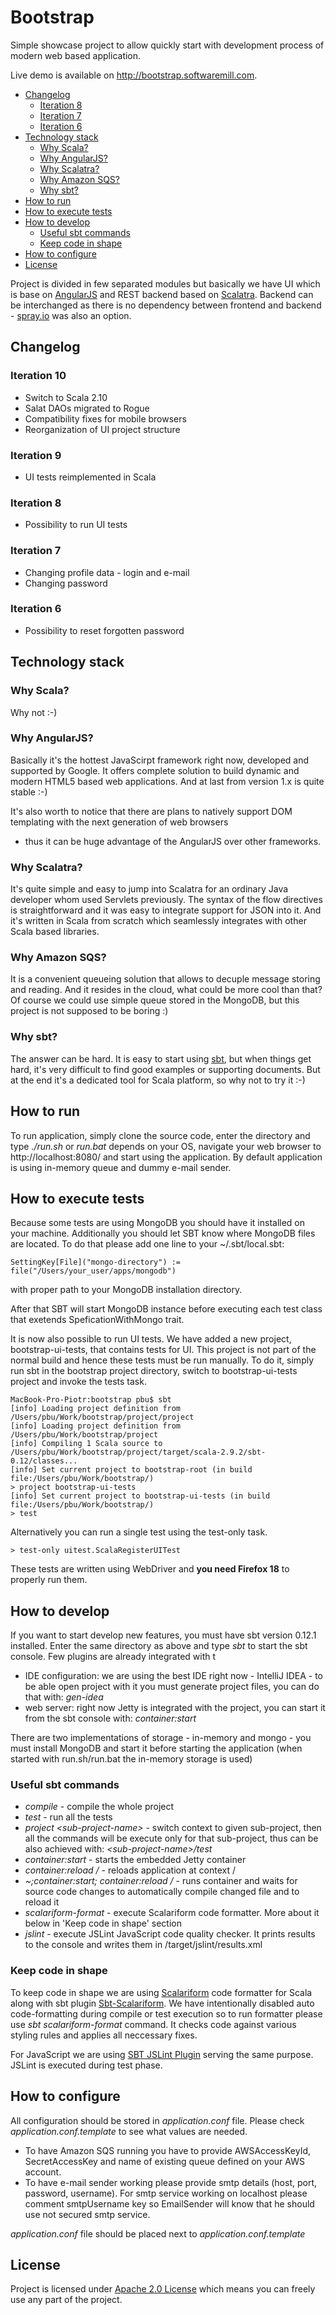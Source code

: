 # Bootstrap

Simple showcase project to allow quickly start with development process of modern web based application.

Live demo is available on http://bootstrap.softwaremill.com.

* [Changelog](#changelog)
    * [Iteration 8](#iteration-8)
    * [Iteration 7](#iteration-7)
    * [Iteration 6](#iteration-6)
* [Technology stack](#technology-stack)
    * [Why Scala?](#why-scala)
    * [Why AngularJS?](#why-angularjs)
    * [Why Scalatra?](#why-scalatra)
    * [Why Amazon SQS?](#why-amazon-sqs)
    * [Why sbt?](#why-sbt)
* [How to run](#how-to-run)
* [How to execute tests](#how-to-execute-tests)
* [How to develop](#how-to-develop)
    * [Useful sbt commands](#useful-sbt-commands)
    * [Keep code in shape](#keep-code-in-shape)
* [How to configure](#how-to-configure)   
* [License](#license)

Project is divided in few separated modules but basically we have UI which is base on [AngularJS](http://angularjs.org/)
and REST backend based on [Scalatra](http://www.scalatra.org/).
Backend can be interchanged as there is no dependency between frontend and backend - [spray.io](http://spray.io/) was also an option.

## Changelog

### Iteration 10
* Switch to Scala 2.10
* Salat DAOs migrated to Rogue
* Compatibility fixes for mobile browsers
* Reorganization of UI project structure

### Iteration 9
* UI tests reimplemented in Scala

### Iteration 8
* Possibility to run UI tests

### Iteration 7
* Changing profile data - login and e-mail
* Changing password

### Iteration 6
* Possibility to reset forgotten password

## Technology stack

### Why Scala?

Why not :-)

### Why AngularJS?

Basically it's the hottest JavaScirpt framework right now, developed and supported by Google.
It offers complete solution to build dynamic and modern HTML5 based web applications.
And at last from version 1.x is quite stable :-)

It's also worth to notice that there are plans to natively support DOM templating with the next generation of web browsers
- thus it can be huge advantage of the AngularJS over other frameworks.

### Why Scalatra?

It's quite simple and easy to jump into Scalatra for an ordinary Java developer whom used Servlets previously.
The syntax of the flow directives is straightforward and it was easy to integrate support for JSON into it.
And it's written in Scala from scratch which seamlessly integrates with other Scala based libraries.

### Why Amazon SQS?

It is a convenient queueing solution that allows to decuple message storing and reading. And it resides in the cloud, 
what could be more cool than that? Of course we could use simple queue stored in the MongoDB, but this project is
not supposed to be boring :)

### Why sbt?

The answer can be hard. It is easy to start using [sbt](http://www.scala-sbt.org/), but when things get hard, it's very difficult to find good examples
or supporting documents. But at the end it's a dedicated tool for Scala platform, so why not to try it :-)

## How to run

To run application, simply clone the source code, enter the directory and type _./run.sh_ or _run.bat_ depends on your OS,
navigate your web browser to http://localhost:8080/ and start using the application. By default application is using in-memory
queue and dummy e-mail sender.

## How to execute tests

Because some tests are using MongoDB you should have it installed on your machine. Additionally you should
let SBT know where MongoDB files are located. To do that please add one line to your ~/.sbt/local.sbt:

    SettingKey[File]("mongo-directory") := file("/Users/your_user/apps/mongodb")

with proper path to your MongoDB installation directory.

After that SBT will start MongoDB instance before executing each test class that exetends SpeficationWithMongo trait.

It is now also possible to run UI tests. We have added a new project, bootstrap-ui-tests, that contains tests for UI.
This project is not part of the normal build and hence these tests must be run manually. To do it, simply run sbt in the bootstrap
project directory, switch to bootstrap-ui-tests project and invoke the tests task.

    MacBook-Pro-Piotr:bootstrap pbu$ sbt
    [info] Loading project definition from /Users/pbu/Work/bootstrap/project/project
    [info] Loading project definition from /Users/pbu/Work/bootstrap/project
    [info] Compiling 1 Scala source to /Users/pbu/Work/bootstrap/project/target/scala-2.9.2/sbt-0.12/classes...
    [info] Set current project to bootstrap-root (in build file:/Users/pbu/Work/bootstrap/)
    > project bootstrap-ui-tests
    [info] Set current project to bootstrap-ui-tests (in build file:/Users/pbu/Work/bootstrap/)
    > test

Alternatively you can run a single test using the test-only task.

    > test-only uitest.ScalaRegisterUITest

These tests are written using WebDriver and __you need Firefox 18__ to properly run them.

## How to develop

If you want to start develop new features, you must have sbt version 0.12.1 installed. Enter the same directory as above and type _sbt_
to start the sbt console. Few plugins are already integrated with t

* IDE configuration: we are using the best IDE right now - IntelliJ IDEA - to be able open project with it you must generate project files, you can do that with: _gen-idea_
* web server: right now Jetty is integrated with the project, you can start it from the sbt console with: _container:start_

There are two implementations of storage - in-memory and mongo - you must install MongoDB and start it before starting the application (when started with run.sh/run.bat the in-memory storage is used)

### Useful sbt commands

* _compile_ - compile the whole project
* _test_ - run all the tests
* _project &lt;sub-project-name&gt;_ - switch context to given sub-project, then all the commands will be execute only for that sub-project, thus can be also achieved with: _&lt;sub-project-name&gt;/test_
* _container:start_ - starts the embedded Jetty container
* _container:reload /_ - reloads application at context /
* _~;container:start; container:reload /_ - runs container and waits for source code changes to automatically compile changed file and to reload it
* _scalariform-format_ - execute Scalariform code formatter. More about it below in 'Keep code in shape' section
* _jslint_ - execute JSLint JavaScript code quality checker. It prints results to the console and writes them in /target/jslint/results.xml

### Keep code in shape

To keep code in shape we are using [Scalariform](https://github.com/mdr/scalariform) code formatter for Scala along with sbt plugin [Sbt-Scalariform](https://github.com/sbt/sbt-scalariform). We have intentionally disabled auto code-formatting during compile or test execution so to run formatter please use _sbt scalariform-format_ command. It checks code against various styling rules and applies all neccessary fixes. 

For JavaScript we are using [SBT JSLint Plugin](https://github.com/philcali/sbt-jslint) serving the same purpose. JSLint is executed during test phase.

## How to configure

All configuration should be stored in _application.conf_ file. Please check _application.conf.template_ to see what values are needed.

* To have Amazon SQS running you have to provide AWSAccessKeyId, SecretAccessKey and name of existing queue defined on your AWS account.
* To have e-mail sender working please provide smtp details (host, port, password, username). For smtp service working on localhost please comment smtpUsername key so EmailSender will know that he should use not secured smtp service.

_application.conf_ file should be placed next to _application.conf.template_

## License

Project is licensed under [Apache 2.0 License](http://www.apache.org/licenses/LICENSE-2.0.html) which means you can freely use any part of the project.
